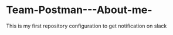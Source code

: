 # Team-Postman---About-me-
This is my first repository configuration to get notification on slack  
